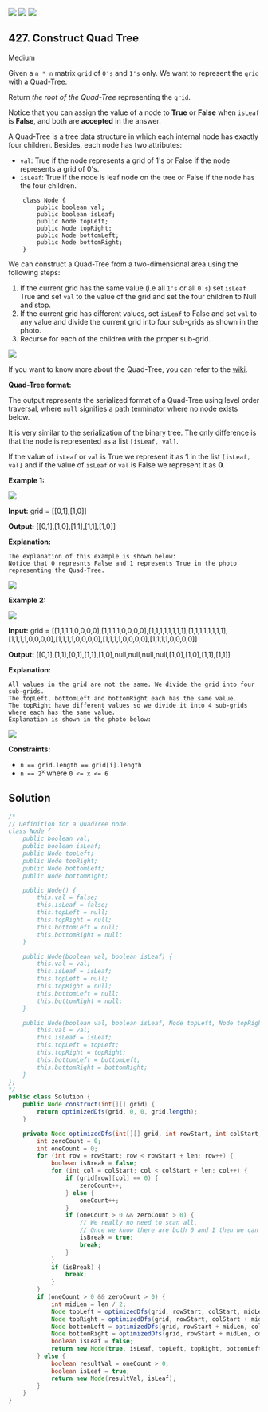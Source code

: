 [![](https://img.shields.io/github/stars/javadev/LeetCode-in-Java?label=Stars&style=flat-square)](https://github.com/javadev/LeetCode-in-Java)
[![](https://img.shields.io/github/forks/javadev/LeetCode-in-Java?label=Fork%20me%20on%20GitHub%20&style=flat-square)](https://github.com/javadev/LeetCode-in-Java/fork)
[![](https://img.shields.io/badge/-LeetCode%20in%20Kotlin-blue?style=flat-square)](https://github.com/javadev/LeetCode-in-Kotlin)

## 427\. Construct Quad Tree

Medium

Given a `n * n` matrix `grid` of `0's` and `1's` only. We want to represent the `grid` with a Quad-Tree.

Return _the root of the Quad-Tree_ representing the `grid`.

Notice that you can assign the value of a node to **True** or **False** when `isLeaf` is **False**, and both are **accepted** in the answer.

A Quad-Tree is a tree data structure in which each internal node has exactly four children. Besides, each node has two attributes:

*   `val`: True if the node represents a grid of 1's or False if the node represents a grid of 0's.
*   `isLeaf`: True if the node is leaf node on the tree or False if the node has the four children.
```
    class Node {
        public boolean val;
        public boolean isLeaf;
        public Node topLeft;
        public Node topRight;
        public Node bottomLeft;
        public Node bottomRight;
    }
```
We can construct a Quad-Tree from a two-dimensional area using the following steps:

1.  If the current grid has the same value (i.e all `1's` or all `0's`) set `isLeaf` True and set `val` to the value of the grid and set the four children to Null and stop.
2.  If the current grid has different values, set `isLeaf` to False and set `val` to any value and divide the current grid into four sub-grids as shown in the photo.
3.  Recurse for each of the children with the proper sub-grid.

![](https://assets.leetcode.com/uploads/2020/02/11/new_top.png)

If you want to know more about the Quad-Tree, you can refer to the [wiki](https://en.wikipedia.org/wiki/Quadtree).

**Quad-Tree format:**

The output represents the serialized format of a Quad-Tree using level order traversal, where `null` signifies a path terminator where no node exists below.

It is very similar to the serialization of the binary tree. The only difference is that the node is represented as a list `[isLeaf, val]`.

If the value of `isLeaf` or `val` is True we represent it as **1** in the list `[isLeaf, val]` and if the value of `isLeaf` or `val` is False we represent it as **0**.

**Example 1:**

![](https://assets.leetcode.com/uploads/2020/02/11/grid1.png)

**Input:** grid = \[\[0,1],[1,0]]

**Output:** [[0,1],[1,0],[1,1],[1,1],[1,0]]

**Explanation:**

    The explanation of this example is shown below:
    Notice that 0 represnts False and 1 represents True in the photo representing the Quad-Tree.

![](https://assets.leetcode.com/uploads/2020/02/12/e1tree.png) 

**Example 2:**

![](https://assets.leetcode.com/uploads/2020/02/12/e2mat.png)

**Input:** grid = \[\[1,1,1,1,0,0,0,0],[1,1,1,1,0,0,0,0],[1,1,1,1,1,1,1,1],[1,1,1,1,1,1,1,1],[1,1,1,1,0,0,0,0],[1,1,1,1,0,0,0,0],[1,1,1,1,0,0,0,0],[1,1,1,1,0,0,0,0]]

**Output:** [[0,1],[1,1],[0,1],[1,1],[1,0],null,null,null,null,[1,0],[1,0],[1,1],[1,1]]

**Explanation:**

    All values in the grid are not the same. We divide the grid into four sub-grids.
    The topLeft, bottomLeft and bottomRight each has the same value.
    The topRight have different values so we divide it into 4 sub-grids where each has the same value.
    Explanation is shown in the photo below:
    
![](https://assets.leetcode.com/uploads/2020/02/12/e2tree.png) 

**Constraints:**

*   `n == grid.length == grid[i].length`
*   <code>n == 2<sup>x</sup></code> where `0 <= x <= 6`

## Solution

```java
/*
// Definition for a QuadTree node.
class Node {
    public boolean val;
    public boolean isLeaf;
    public Node topLeft;
    public Node topRight;
    public Node bottomLeft;
    public Node bottomRight;

    public Node() {
        this.val = false;
        this.isLeaf = false;
        this.topLeft = null;
        this.topRight = null;
        this.bottomLeft = null;
        this.bottomRight = null;
    }

    public Node(boolean val, boolean isLeaf) {
        this.val = val;
        this.isLeaf = isLeaf;
        this.topLeft = null;
        this.topRight = null;
        this.bottomLeft = null;
        this.bottomRight = null;
    }

    public Node(boolean val, boolean isLeaf, Node topLeft, Node topRight, Node bottomLeft, Node bottomRight) {
        this.val = val;
        this.isLeaf = isLeaf;
        this.topLeft = topLeft;
        this.topRight = topRight;
        this.bottomLeft = bottomLeft;
        this.bottomRight = bottomRight;
    }
};
*/
public class Solution {
    public Node construct(int[][] grid) {
        return optimizedDfs(grid, 0, 0, grid.length);
    }

    private Node optimizedDfs(int[][] grid, int rowStart, int colStart, int len) {
        int zeroCount = 0;
        int oneCount = 0;
        for (int row = rowStart; row < rowStart + len; row++) {
            boolean isBreak = false;
            for (int col = colStart; col < colStart + len; col++) {
                if (grid[row][col] == 0) {
                    zeroCount++;
                } else {
                    oneCount++;
                }
                if (oneCount > 0 && zeroCount > 0) {
                    // We really no need to scan all.
                    // Once we know there are both 0 and 1 then we can break.
                    isBreak = true;
                    break;
                }
            }
            if (isBreak) {
                break;
            }
        }
        if (oneCount > 0 && zeroCount > 0) {
            int midLen = len / 2;
            Node topLeft = optimizedDfs(grid, rowStart, colStart, midLen);
            Node topRight = optimizedDfs(grid, rowStart, colStart + midLen, midLen);
            Node bottomLeft = optimizedDfs(grid, rowStart + midLen, colStart, midLen);
            Node bottomRight = optimizedDfs(grid, rowStart + midLen, colStart + midLen, midLen);
            boolean isLeaf = false;
            return new Node(true, isLeaf, topLeft, topRight, bottomLeft, bottomRight);
        } else {
            boolean resultVal = oneCount > 0;
            boolean isLeaf = true;
            return new Node(resultVal, isLeaf);
        }
    }
}
```